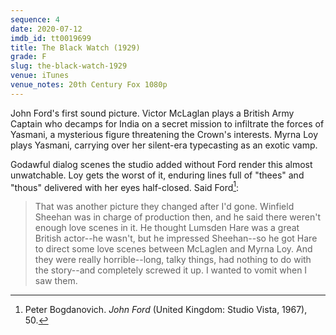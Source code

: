 ```yaml
---
sequence: 4
date: 2020-07-12
imdb_id: tt0019699
title: The Black Watch (1929)
grade: F
slug: the-black-watch-1929
venue: iTunes
venue_notes: 20th Century Fox 1080p
---
```


John Ford's first sound picture. Victor McLaglan plays a British Army Captain who decamps for India on a secret mission to infiltrate the forces of Yasmani, a mysterious figure threatening the Crown's interests. Myrna Loy plays Yasmani, carrying over her silent-era typecasting as an exotic vamp.
<!-- end -->

Godawful dialog scenes the studio added without Ford render this almost unwatchable. Loy gets the worst of it, enduring lines full of "thees" and "thous" delivered with her eyes half-closed. Said Ford[^1]:

> That was another picture they changed after I'd gone. Winfield Sheehan was in charge of production then, and he said there weren't enough love scenes in it. He thought Lumsden Hare was a great British actor--he wasn't, but he impressed Sheehan--so he got Hare to direct some love scenes between McLaglen and Myrna Loy. And they were really horrible--long, talky things, had nothing to do with the story--and completely screwed it up. I wanted to vomit when I saw them.

[^1]: Peter Bogdanovich. *John Ford* (United Kingdom: Studio Vista, 1967), 50.